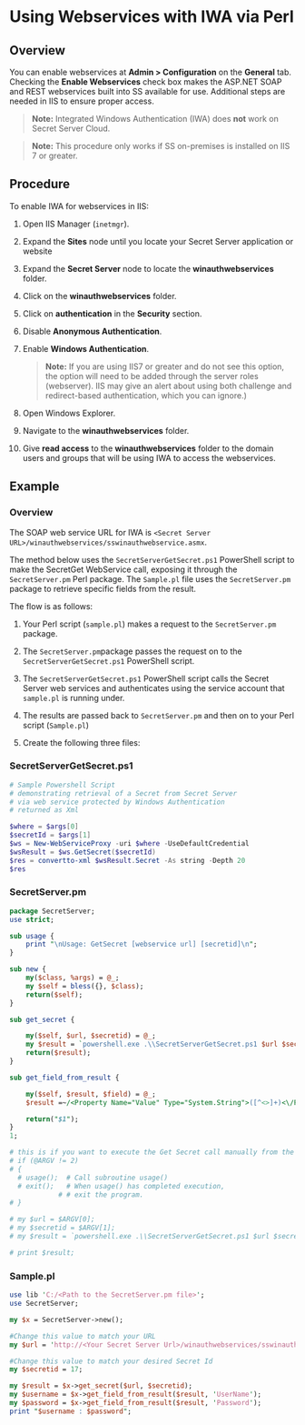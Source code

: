 [title]: # (Using Webservices with IWA via Perl)
[tags]: # (API,Scripting,perl,webservices,IWA,authentication)
[priority]: # (1000)

# Using Webservices with IWA via Perl

## Overview

You can enable webservices at **Admin \> Configuration** on the **General** tab. Checking the **Enable Webservices** check box makes the ASP.NET SOAP and REST webservices built into SS available for use. Additional steps are needed in IIS to ensure proper access.

> **Note:** Integrated Windows Authentication (IWA) does **not** work on Secret Server Cloud.

> **Note:** This procedure only works if SS on-premises is installed on IIS 7 or greater.

## Procedure

 To enable IWA for webservices in IIS:

1. Open IIS Manager (`inetmgr`).

1. Expand the **Sites** node until you locate your Secret Server application or website

1. Expand the **Secret Server** node to locate the **winauthwebservices** folder.

1. Click on the **winauthwebservices** folder.

1. Click on **authentication** in the **Security** section.

1. Disable **Anonymous Authentication**.

1. Enable **Windows Authentication**.

   > **Note:** If you are using IIS7 or greater and do not see this option, the option will need to be added through the server roles (webserver). IIS may give an alert about using both challenge and redirect-based authentication, which you can ignore.)

1. Open Windows Explorer.

1. Navigate to the **winauthwebservices** folder.

1. Give **read access** to the **winauthwebservices** folder to the domain users and groups that will be using IWA to access the webservices.

## Example

### Overview

The SOAP web service URL for IWA is `<Secret Server URL>/winauthwebservices/sswinauthwebservice.asmx`.

The method below uses the `SecretServerGetSecret.ps1` PowerShell script to  make the SecretGet WebService call, exposing it through the `SecretServer.pm` Perl package. The `Sample.pl` file uses the `SecretServer.pm` package to retrieve specific fields from the result.

The flow is as follows:

1. Your Perl script (`sample.pl`) makes a request to the `SecretServer.pm` package.

1. The `SecretServer.pm`package passes the request on to the `SecretServerGetSecret.ps1` PowerShell script.

1. The `SecretServerGetSecret.ps1` PowerShell script calls the Secret Server web services and authenticates using the service account that `sample.pl` is running under.

1. The results are passed back to `SecretServer.pm` and then on to your Perl script (`Sample.pl`)

1. Create the following three files:

### SecretServerGetSecret.ps1

```powershell
# Sample Powershell Script
# demonstrating retrieval of a Secret from Secret Server
# via web service protected by Windows Authentication
# returned as Xml

$where = $args[0]
$secretId = $args[1]
$ws = New-WebServiceProxy -uri $where -UseDefaultCredential
$wsResult = $ws.GetSecret($secretId)
$res = convertto-xml $wsResult.Secret -As string -Depth 20
$res
```

### SecretServer.pm

```perl
package SecretServer;
use strict;

sub usage {
    print "\nUsage: GetSecret [webservice url] [secretid]\n";
}

sub new {
    my($class, %args) = @_;
    my $self = bless({}, $class);
    return($self);
}

sub get_secret {

    my($self, $url, $secretid) = @_;
    my $result = `powershell.exe .\\SecretServerGetSecret.ps1 $url $secretid`;
    return($result);
}

sub get_field_from_result {

    my($self, $result, $field) = @_;
    $result =~/<Property Name="Value" Type="System.String">([^<>]+)<\/Property>(?:\s*<Property Name="(?!FieldName)[^"]+"[^>]+>[^<]+<\/Property>\s*)*<Property Name="FieldName"[^<>]+>$field<\/Property>/gsi;

    return("$1");
}
1;

# this is if you want to execute the Get Secret call manually from the command line
# if (@ARGV != 2)
# {
  # usage();  # Call subroutine usage()
  # exit();   # When usage() has completed execution,
            # # exit the program.
# }

# my $url = $ARGV[0];
# my $secretid = $ARGV[1];
# my $result = `powershell.exe .\\SecretServerGetSecret.ps1 $url $secretid`;

# print $result;
```

### Sample.pl

```perl
use lib 'C:/<Path to the SecretServer.pm file>';
use SecretServer;

my $x = SecretServer->new();

#Change this value to match your URL
my $url = 'http://<Your Secret Server Url>/winauthwebservices/sswinauthwebservice.asmx';

#Change this value to match your desired Secret Id
my $secretid = 17;

my $result = $x->get_secret($url, $secretid);
my $username = $x->get_field_from_result($result, 'UserName');
my $password = $x->get_field_from_result($result, 'Password');
print "$username : $password";
```
